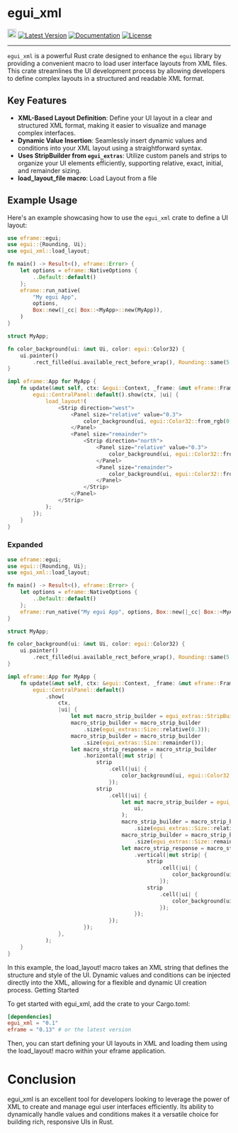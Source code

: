 # egui_xml
[<img alt="github" src="https://img.shields.io/badge/github-godgotzi/egui_xml-8da0cb?logo=github" height="20">](https://github.com/godgotzi/egui_xml)
[![Latest Version](https://img.shields.io/crates/v/egui_xml.svg)](https://crates.io/crates/egui_xml)
[![Documentation](https://docs.rs/egui_xml/badge.svg)](https://docs.rs/egui_xml)
[![License](https://img.shields.io/crates/l/egui_xml.svg)](https://github.com/godgotzi/egui_xml#license)

---

`egui_xml` is a powerful Rust crate designed to enhance the `egui` library by providing a convenient macro to load user interface layouts from XML files. This crate streamlines the UI development process by allowing developers to define complex layouts in a structured and readable XML format.

## Key Features

- **XML-Based Layout Definition**: Define your UI layout in a clear and structured XML format, making it easier to visualize and manage complex interfaces.
- **Dynamic Value Insertion**: Seamlessly insert dynamic values and conditions into your XML layout using a straightforward syntax.
- **Uses StripBuilder from `egui_extras`**: Utilize custom panels and strips to organize your UI elements efficiently, supporting relative, exact, initial, and remainder sizing.
- **load_layout_file macro**: Load Layout from a file

## Example Usage

Here's an example showcasing how to use the `egui_xml` crate to define a UI layout:

```rust
use eframe::egui;
use egui::{Rounding, Ui};
use egui_xml::load_layout;

fn main() -> Result<(), eframe::Error> {
    let options = eframe::NativeOptions {
        ..Default::default()
    };
    eframe::run_native(
        "My egui App",
        options,
        Box::new(|_cc| Box::<MyApp>::new(MyApp)),
    )
}

struct MyApp;

fn color_background(ui: &mut Ui, color: egui::Color32) {
    ui.painter()
        .rect_filled(ui.available_rect_before_wrap(), Rounding::same(5.0), color);
}

impl eframe::App for MyApp {
    fn update(&mut self, ctx: &egui::Context, _frame: &mut eframe::Frame) {
        egui::CentralPanel::default().show(ctx, |ui| {
            load_layout!(
                <Strip direction="west">
                    <Panel size="relative" value="0.3">
                        color_background(ui, egui::Color32::from_rgb(0, 0, 255));
                    </Panel>
                    <Panel size="remainder">
                        <Strip direction="north">
                            <Panel size="relative" value="0.3">
                                color_background(ui, egui::Color32::from_rgb(0, 255, 255));
                            </Panel>
                            <Panel size="remainder">
                                color_background(ui, egui::Color32::from_rgb(255, 0, 255));
                            </Panel>
                        </Strip>
                    </Panel>
                </Strip>
            );
        });
    }
}
```

### Expanded

```rust
use eframe::egui;
use egui::{Rounding, Ui};
use egui_xml::load_layout;

fn main() -> Result<(), eframe::Error> {
    let options = eframe::NativeOptions {
        ..Default::default()
    };
    eframe::run_native("My egui App", options, Box::new(|_cc| Box::<MyApp>::new(MyApp)))
}

struct MyApp;

fn color_background(ui: &mut Ui, color: egui::Color32) {
    ui.painter()
        .rect_filled(ui.available_rect_before_wrap(), Rounding::same(5.0), color);
}

impl eframe::App for MyApp {
    fn update(&mut self, ctx: &egui::Context, _frame: &mut eframe::Frame) {
        egui::CentralPanel::default()
            .show(
                ctx,
                |ui| {
                    let mut macro_strip_builder = egui_extras::StripBuilder::new(ui);
                    macro_strip_builder = macro_strip_builder
                        .size(egui_extras::Size::relative(0.3));
                    macro_strip_builder = macro_strip_builder
                        .size(egui_extras::Size::remainder());
                    let macro_strip_response = macro_strip_builder
                        .horizontal(|mut strip| {
                            strip
                                .cell(|ui| {
                                    color_background(ui, egui::Color32::from_rgb(0, 0, 255));
                                });
                            strip
                                .cell(|ui| {
                                    let mut macro_strip_builder = egui_extras::StripBuilder::new(
                                        ui,
                                    );
                                    macro_strip_builder = macro_strip_builder
                                        .size(egui_extras::Size::relative(0.3));
                                    macro_strip_builder = macro_strip_builder
                                        .size(egui_extras::Size::remainder());
                                    let macro_strip_response = macro_strip_builder
                                        .vertical(|mut strip| {
                                            strip
                                                .cell(|ui| {
                                                    color_background(ui, egui::Color32::from_rgb(0, 255, 255));
                                                });
                                            strip
                                                .cell(|ui| {
                                                    color_background(ui, egui::Color32::from_rgb(255, 0, 255));
                                                });
                                        });
                                });
                        });
                },
            );
    }
}
```

In this example, the load_layout! macro takes an XML string that defines the structure and style of the UI. Dynamic values and conditions can be injected directly into the XML, allowing for a flexible and dynamic UI creation process.
Getting Started

To get started with egui_xml, add the crate to your Cargo.toml:

```toml
[dependencies]
egui_xml = "0.1"
eframe = "0.13" # or the latest version
```

Then, you can start defining your UI layouts in XML and loading them using the load_layout! macro within your eframe application.

# Conclusion

egui_xml is an excellent tool for developers looking to leverage the power of XML to create and manage egui user interfaces efficiently. Its ability to dynamically handle values and conditions makes it a versatile choice for building rich, responsive UIs in Rust.



